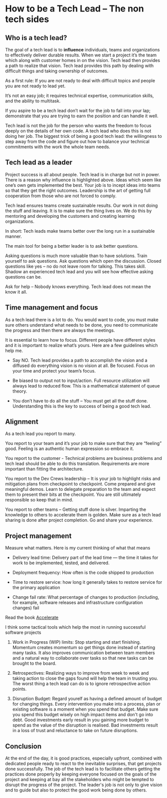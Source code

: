 # How to be a Tech Lead – The non tech sides 

## Who is a tech lead? 

The goal of a tech lead is to **influence** individuals, teams and organizations to effectively deliver durable results. When we start a project it’s the team which along with customer homes in on the vision. Tech lead then provides a path to realize that vision. Tech lead provides this path by dealing with difficult things and taking ownership of outcomes.  

As a first rule: If you are not ready to deal with difficult topics and people you are not ready to lead yet. 

It’s not an easy job; it requires technical expertise, communication skills, and the ability to multitask.  

If you aspire to be a tech lead don’t wait for the job to fall into your lap; demonstrate that you are trying to earn the position and can handle it well. 

Tech lead is not the job for the person who wants the freedom to focus deeply on the details of her own code. A tech lead who does this is not doing her job. The biggest trick of being a good tech lead: the willingness to step away from the code and figure out how to balance your technical commitments with the work the whole team needs. 

## Tech lead as a leader 

Project success is all about people. Tech lead is in charge but not in power. There is a reason why influence is highlighted above. Ideas which seem like one’s own gets implemented the best. Your job is to incept ideas into teams so that they get the right outcomes. Leadership is the art of getting full cooperation from those who are not forced to comply. 

Tech lead ensures teams create sustainable results. Our work in not doing the stuff and leaving. It is to make sure the thing lives on. We do this by mentoring and developing the customers and creating learning organizations. 

In short: Tech leads make teams better over the long run in a sustainable manner. 

The main tool for being a better leader is to ask better questions. 

Asking questions is much more valuable than to have solutions. Train yourself to ask questions. Ask questions which open the discussion. Closed questions like yes – no do not leave room for talking. This takes skill. Shadow an experienced tech lead and you will see how effective asking questions can be.  

Ask for help – Nobody knows everything. Tech lead does not mean the know it all. 

## Time management and focus 

As a tech lead there is a lot to do. You would want to code, you must make sure others understand what needs to be done, you need to communicate the progress and then there are always the meetings. 

It is essential to learn how to focus. Different people have different styles and it is important to realize what’s yours. Here are a few guidelines which help me. 

* Say NO. Tech lead provides a path to accomplish the vision and a diffused do everything vision is no vision at all. Be focused. Focus on your time and protect your team’s focus.  

* Be biased to output not to input/action. Full resource utilization will always lead to reduced flow. This is a mathematical statement of queue theory. 

* You don’t have to do all the stuff – You must get all the stuff done. Understanding this is the key to success of being a good tech lead.  

## Alignment 

As a tech lead you report to many.  

You report to your team and it’s your job to make sure that they are “feeling” good. Feeling is an authentic human expression so embrace it. 

You report to the customer - Technical problems are business problems and tech lead should be able to do this translation. Requirements are more important than fitting the architecture. 

You report to the Dev Crews leadership – It is your job to highlight risks and mitigation plans from checkpoint to checkpoint. Come prepared and give meaningful demos. Learn to delegate preparation to the team and expect them to present their bits at the checkpoint. You are still ultimately responsible so keep that in mind. 

You report to other teams – Getting stuff done is silver. Imparting the knowledge to others to accelerate them is golden. Make sure as a tech lead sharing is done after project completion. Go and share your experience. 


## Project management 

Measure what matters. Here is my current thinking of what that means 

* Delivery lead time: Delivery part of the lead time — the time it takes for work to be implemented, tested, and delivered.  

* Deployment frequency: How often is the code shipped to production 

* Time to restore service: how long it generally takes to restore service for the primary application 

* Change fail rate: What percentage of changes to production (including, for example, software releases and infrastructure configuration changes) fail 

Read the book [Accelerate](https://learning.oreilly.com/library/view/accelerate/9781457191435/) 

I think some tactical tools which help the most in running successful software projects 

1. Work in Progress (WIP) limits: Stop starting and start finishing. Momentum creates momentum so get things done instead of starting many tasks. It also improves communication between team members and a natural way to collaborate over tasks so that new tasks can be brought to the board. 

2. Retrospectives: Realizing ways to improve from week to week and taking action to close the gaps found will help the team in trusting you. The worst thing a tech lead can do is to ignore retrospective action points. 

3. Disruption Budget: Regard yourelf as having a defined amount of budget for changing things. Every intervention you make into a process, plan or existing software is a moment when you spend that budget. Make sure you spend this budget wisely on high impact items and don't go into debt. Good investments early result in you gaining more budget to spend as the value of the disruption is realised. Bad investments result in a loss of trust and reluctance to take on future disruptions. 

## Conclusion 

At the end of the day, it is good practices, especially upfront, combined with dedicated people ready to react to the inevitable surprises, that get projects done successfully. The job of the tech lead is to facilitate others getting the practices done properly by keeping everyone focused on the goals of the project and keeping at bay all the stakeholders who might be tempted to disrupt the progress of the project. The leader's job is not only to give vision and to guide but also to protect the good work being done by others. 
